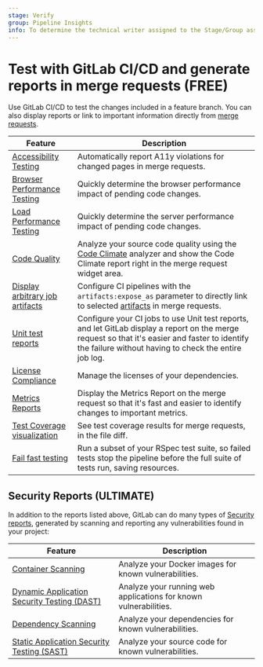 ```yaml
---
stage: Verify
group: Pipeline Insights
info: To determine the technical writer assigned to the Stage/Group associated with this page, see https://about.gitlab.com/handbook/engineering/ux/technical-writing/#assignments
---
```


# Test with GitLab CI/CD and generate reports in merge requests **(FREE)**

Use GitLab CI/CD to test the changes included in a feature branch. You can also
display reports or link to important information directly from [merge requests](../../user/project/merge_requests/index.md).

| Feature                                                                                         | Description |
|-------------------------------------------------------------------------------------------------|-------------|
| [Accessibility Testing](accessibility_testing.md)                                               | Automatically report A11y violations for changed pages in merge requests. |
| [Browser Performance Testing](browser_performance_testing.md)                                   | Quickly determine the browser performance impact of pending code changes. |
| [Load Performance Testing](../../user/project/merge_requests/load_performance_testing.md)       | Quickly determine the server performance impact of pending code changes. |
| [Code Quality](code_quality.md)                                                                 | Analyze your source code quality using the [Code Climate](https://codeclimate.com/) analyzer and show the Code Climate report right in the merge request widget area. |
| [Display arbitrary job artifacts](../yaml/index.md#artifactsexpose_as)                          | Configure CI pipelines with the `artifacts:expose_as` parameter to directly link to selected [artifacts](../pipelines/job_artifacts.md) in merge requests. |
| [Unit test reports](unit_test_reports.md)                                                       | Configure your CI jobs to use Unit test reports, and let GitLab display a report on the merge request so that it's easier and faster to identify the failure without having to check the entire job log. |
| [License Compliance](../../user/compliance/license_compliance/index.md)                         | Manage the licenses of your dependencies. |
| [Metrics Reports](../metrics_reports.md)                                                        | Display the Metrics Report on the merge request so that it's fast and easier to identify changes to important metrics. |
| [Test Coverage visualization](../../user/project/merge_requests/test_coverage_visualization.md) | See test coverage results for merge requests, in the file diff. |
| [Fail fast testing](../../user/project/merge_requests/fail_fast_testing.md#fail-fast-testing)   | Run a subset of your RSpec test suite, so failed tests stop the pipeline before the full suite of tests run, saving resources. |

## Security Reports **(ULTIMATE)**

In addition to the reports listed above, GitLab can do many types of [Security reports](../../user/application_security/index.md),
generated by scanning and reporting any vulnerabilities found in your project:

| Feature                                                                                      | Description |
|----------------------------------------------------------------------------------------------|-------------|
| [Container Scanning](../../user/application_security/container_scanning/index.md)            | Analyze your Docker images for known vulnerabilities. |
| [Dynamic Application Security Testing (DAST)](../../user/application_security/dast/index.md) | Analyze your running web applications for known vulnerabilities. |
| [Dependency Scanning](../../user/application_security/dependency_scanning/index.md)          | Analyze your dependencies for known vulnerabilities. |
| [Static Application Security Testing (SAST)](../../user/application_security/sast/index.md)  | Analyze your source code for known vulnerabilities. |

